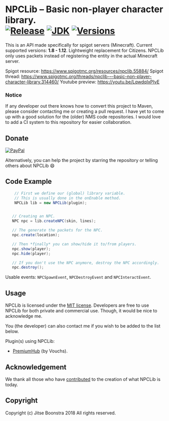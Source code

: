NPCLib – Basic non-player character library.<br>
[![Release](https://jitpack.io/v/JitseB/npclib.svg)](https://github.com/JitseB/npclib/releases)
[![JDK](https://img.shields.io/badge/Using-Java%208-blue.svg)](http://jdk.java.net/8/)
[![Versions](https://img.shields.io/badge/MC-1.8%20--%201.12-blue.svg)](https://github.com/JitseB/npclib/releases)
=

This is an API made specifically for spigot servers (Minecraft). Current supported versions: **1.8 - 1.12**. Lightweight replacement for Citizens. NPCLib only uses packets instead of registering the entity in the actual Minecraft server.

Spigot resource: https://www.spigotmc.org/resources/npclib.55884/
Spigot thread: https://www.spigotmc.org/threads/npclib-–-basic-non-player-character-library.314460/
Youtube preview: https://youtu.be/LqwdqIxPIvE

### Notice
If any developer out there knows how to convert this project to Maven, please consider contacting me or creating a pull request. I have yet to come up with a good solution for the (older) NMS code repositories. I would love to add a CI system to this repository for easier collaboration.

## Donate

[![PayPal](https://cdn.rawgit.com/twolfson/paypal-github-button/1.0.0/dist/button.svg)](https://paypal.me/JitseB)

Alternatively, you can help the project by starring the repository or telling others about NPCLib :smile:

## Code Example

```Java
    // First we define our (global) library variable.
    // This is usually done in the onEnable method.
    NPCLib lib = new NPCLib(plugin);
```

```Java

   // Creating an NPC.
   NPC npc = lib.createNPC(skin, lines);

   // The generate the packets for the NPC.
   npc.create(location);

   // Then *finally* you can show/hide it to/from players.
   npc.show(player);
   npc.hide(player);

   // If you don't use the NPC anymore, destroy the NPC accordingly.
   npc.destroy();
```

Usable events: `NPCSpawnEvent`, `NPCDestroyEvent` and `NPCInteractEvent`.

## Usage

NPCLib is licensed under the [MIT license](https://github.com/JitseB/npclib/blob/master/LICENSE.md).
Developers are free to use NPCLib for both private and commercial use. Though, it would be nice to acknowledge me.

You (the developer) can also contact me if you wish to be added to the list below.

Plugin(s) using NPCLib:
 - [PremiumHub](https://www.spigotmc.org/resources/premiumhub-a-new-recode-is-soon-here.32110/) (by Vouchs).

## Acknowledgement

We thank all those who have [contributed](https://github.com/JitseB/npclib/graphs/contributors) to the creation of what NPCLib is today.

## Copyright

Copyright (c) Jitse Boonstra 2018 All rights reserved.